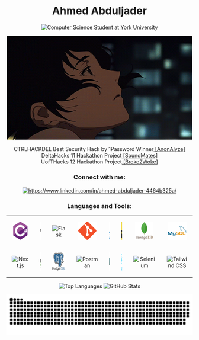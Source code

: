 <h1 align="center">Ahmed Abduljader</h1>
<div align="center">
    <a href="https://github.com/AhmedJader" style="display: inline-block;">
        <img src="https://readme-typing-svg.demolab.com?font=Lunasima&weight=900&duration=4000&pause=1000&color=FFFFFF&background=53348000&center=true&vCenter=true&random=false&width=600&lines=Computer+Science+Student+at+York+University" alt="Computer Science Student at York University">
    </a>
</div>


<p align="center"> <img src="./tumblr_n9l9dqPoJM1shxu4jo1_500.gif" alt="ahmedjader" /> </p>

<div align="center">CTRLHACKDEL Best Security Hack by 1Password Winner<a href="https://github.com/AhmedJader/AnonAlyze" target="blank">
[AnonAlyze]</a>
</div>

<div align="center">DeltaHacks 11 Hackathon Project<a href="https://github.com/AhmedJader/SoundMates" target="blank">
[SoundMates]</a>
</div>

<div align="center">UofTHacks 12 Hackathon Project<a href="https://github.com/HassanA01/UofTHacks12" target="blank">
[Broke2Woke]</a>
</div>

<h3 align="center">Connect with me:</h3>
<p align="center">
<a href="https://www.linkedin.com/in/ahmed-abduljader-4464b325a/" target="blank"><img align="center" src="https://raw.githubusercontent.com/rahuldkjain/github-profile-readme-generator/master/src/images/icons/Social/linked-in-alt.svg" alt="https://www.linkedin.com/in/ahmed-abduljader-4464b325a/" height="30" width="40" /></a>
</p>

<h3 align="center">Languages and Tools:</h3>
<div align="center">
    <table>
        <tr align="center">
            <td width="70px" style="padding: 15px;">
                <img src="https://raw.githubusercontent.com/devicons/devicon/master/icons/csharp/csharp-original.svg" width="50px" height="50px" alt="C#">
            </td>
            <td width="70px" style="padding: 15px;">
                <img src="https://raw.githubusercontent.com/devicons/devicon/master/icons/express/express-original-wordmark.svg" width="50px" height="50px" alt="Express.js">
            </td>
            <td width="70px" style="padding: 15px;">
                <img src="https://www.vectorlogo.zone/logos/palletsprojects_flask/palletsprojects_flask-ar21~v2.svg" width="50px" height="50px" alt="Flask">
            </td>
            <td width="70px" style="padding: 15px;">
                <img src="https://raw.githubusercontent.com/devicons/devicon/master/icons/git/git-original.svg" width="50px" height="50px" alt="Git">
            </td>
            <td width="70px" style="padding: 15px;">
                <img src="https://raw.githubusercontent.com/devicons/devicon/master/icons/java/java-original.svg" width="50px" height="50px" alt="Java">
            </td>
            <td width="70px" style="padding: 15px;">
                <img src="https://raw.githubusercontent.com/devicons/devicon/master/icons/javascript/javascript-original.svg" width="50px" height="50px" alt="JavaScript">
            </td>
            <td width="70px" style="padding: 15px;">
                <img src="https://raw.githubusercontent.com/devicons/devicon/master/icons/mongodb/mongodb-original-wordmark.svg" width="50px" height="50px" alt="MongoDB">
            </td>
            <td width="70px" style="padding: 15px;">
                <img src="https://raw.githubusercontent.com/devicons/devicon/master/icons/mysql/mysql-original-wordmark.svg" width="50px" height="50px" alt="MySQL">
            </td>
        </tr>
        <tr align="center">
            <td width="70px" style="padding: 15px;">
                <img src="https://www.vectorlogo.zone/logos/nextjs/nextjs-icon.svg" width="50px" height="50px" alt="Next.js">
            </td>
            <td width="70px" style="padding: 15px;">
                <img src="https://raw.githubusercontent.com/devicons/devicon/master/icons/nodejs/nodejs-original-wordmark.svg" width="50px" height="50px" alt="Node.js">
            </td>
            <td width="70px" style="padding: 15px;">
                <img src="https://raw.githubusercontent.com/devicons/devicon/master/icons/postgresql/postgresql-original-wordmark.svg" width="50px" height="50px" alt="PostgreSQL">
            </td>
            <td width="70px" style="padding: 15px;">
                <img src="https://www.vectorlogo.zone/logos/getpostman/getpostman-icon.svg" width="50px" height="50px" alt="Postman">
            </td>
            <td width="70px" style="padding: 15px;">
                <img src="https://raw.githubusercontent.com/devicons/devicon/master/icons/python/python-original.svg" width="50px" height="50px" alt="Python">
            </td>
            <td width="70px" style="padding: 15px;">
                <img src="https://raw.githubusercontent.com/devicons/devicon/master/icons/react/react-original-wordmark.svg" width="50px" height="50px" alt="React">
            </td>
            <td width="70px" style="padding: 15px;">
                <img src="https://raw.githubusercontent.com/detain/svg-logos/780f25886640cef088af994181646db2f6b1a3f8/svg/selenium-logo.svg" width="50px" height="50px" alt="Selenium">
            </td>
            <td width="70px" style="padding: 15px;">
                <img src="https://www.vectorlogo.zone/logos/tailwindcss/tailwindcss-icon.svg" width="50px" height="50px" alt="Tailwind CSS">
            </td>
        </tr>
    </table>
</div>

<p align="center">
    <img src="https://github-readme-stats.vercel.app/api/top-langs?username=ahmedjader&show_icons=true&locale=en&layout=compact&theme=dark" alt="Top Languages" width="420px" height="180" />
    <img src="https://github-readme-stats.vercel.app/api?username=ahmedjader&show_icons=true&locale=en&theme=dark" alt="GitHub Stats" width="420px" />
</p>

<div align="center">
  <img alt="yurr" src="github-user-contribution.svg" />
</div>

